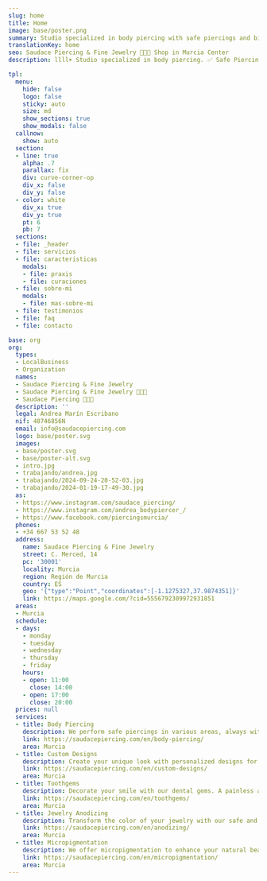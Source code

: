 ```yaml
---
slug: home
title: Home
image: base/poster.png
summary: Studio specialized in body piercing with safe piercings and biocompatible jewelry in Murcia center. We offer custom designs and post-piercing follow-up. We also perform toothgems, jewelry anodizing and micropigmentation.
translationKey: home
seo: Saudace Piercing & Fine Jewelry 🧷👂🏻 Shop in Murcia Center
description: llll➤ Studio specialized in body piercing. ✅ Safe Piercings, Biocompatible Jewelry, Custom Designs, Tracking, Toothgems, Anodized...

tpl:
  menu:
    hide: false
    logo: false
    sticky: auto
    size: md
    show_sections: true
    show_modals: false
  callnow:
    show: auto
  section:
  - line: true
    alpha: .7
    parallax: fix
    div: curve-corner-op
    div_x: false
    div_y: false
  - color: white
    div_x: true
    div_y: true
    pt: 6
    pb: 7
  sections:
  - file: _header
  - file: servicios
  - file: caracteristicas
    modals:
    - file: praxis
    - file: curaciones
  - file: sobre-mi
    modals:
    - file: mas-sobre-mi
  - file: testimonios
  - file: faq
  - file: contacto

base: org
org:
  types:
  - LocalBusiness
  - Organization
  names:
  - Saudace Piercing & Fine Jewelry
  - Saudace Piercing & Fine Jewelry 🧷👂🏻
  - Saudace Piercing 🧷👂🏻
  description: ''
  legal: Andrea Marín Escribano
  nif: 48746856N
  email: info@saudacepiercing.com
  logo: base/poster.svg
  images:
  - base/poster.svg
  - base/poster-alt.svg
  - intro.jpg
  - trabajando/andrea.jpg
  - trabajando/2024-09-24-20-52-03.jpg
  - trabajando/2024-01-19-17-49-30.jpg
  as:
  - https://www.instagram.com/saudace_piercing/
  - https://www.instagram.com/andrea_bodypiercer_/
  - https://www.facebook.com/piercingsmurcia/
  phones:
  - +34 667 53 52 48
  address:
    name: Saudace Piercing & Fine Jewelry
    street: C. Merced, 14
    pc: '30001'
    locality: Murcia
    region: Región de Murcia
    country: ES
    geo: '{"type":"Point","coordinates":[-1.1275327,37.9874351]}'
    link: https://maps.google.com/?cid=5556792309972931851
  areas:
  - Murcia
  schedule:
  - days:
    - monday
    - tuesday
    - wednesday
    - thursday
    - friday
    hours:
    - open: 11:00
      close: 14:00
    - open: 17:00
      close: 20:00
  prices: null
  services:
  - title: Body Piercing
    description: We perform safe piercings in various areas, always with aseptic techniques and biocompatible jewelry.
    link: https://saudacepiercing.com/en/body-piercing/
    area: Murcia
  - title: Custom Designs
    description: Create your unique look with personalized designs for your ears, adapted to your style and personality.
    link: https://saudacepiercing.com/en/custom-designs/
    area: Murcia
  - title: Toothgems
    description: Decorate your smile with our dental gems. A painless and non-invasive process that gives you a special touch.
    link: https://saudacepiercing.com/en/toothgems/
    area: Murcia
  - title: Jewelry Anodizing
    description: Transform the color of your jewelry with our safe and high quality anodizing service.
    link: https://saudacepiercing.com/en/anodizing/
    area: Murcia
  - title: Micropigmentation
    description: We offer micropigmentation to enhance your natural beauty in a lasting and personalized way.
    link: https://saudacepiercing.com/en/micropigmentation/
    area: Murcia
---
```

